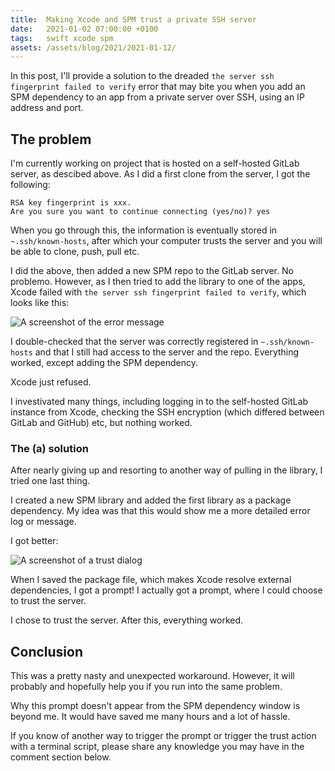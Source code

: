 ```yaml
---
title:  Making Xcode and SPM trust a private SSH server
date:   2021-01-02 07:00:00 +0100
tags:   swift xcode spm
assets: /assets/blog/2021/2021-01-12/
---
```


In this post, I'll provide a solution to the dreaded `the server ssh fingerprint failed to verify` error that may bite you when you add an SPM dependency to an app from a private server over SSH, using an IP address and port.


## The problem

I'm currently working on project that is hosted on a self-hosted GitLab server, as descibed above. As I did a first clone from the server, I got the following:

```
RSA key fingerprint is xxx.
Are you sure you want to continue connecting (yes/no)? yes
```

When you go through this, the information is eventually stored in `~.ssh/known-hosts`, after which your computer trusts the server and you will be able to clone, push, pull etc.

I did the above, then added a new SPM repo to the GitLab server. No problemo. However, as I then tried to add the library to one of the apps, Xcode failed with `the server ssh fingerprint failed to verify`, which looks like this:

![A screenshot of the error message]({{page.assets}}error.png)

I double-checked that the server was correctly registered in `~.ssh/known-hosts` and that I still had access to the server and the repo. Everything worked, except adding the SPM dependency. 

Xcode just refused.

I investivated many things, including logging in to the self-hosted GitLab instance from Xcode, checking the SSH encryption (which differed between GitLab and GitHub) etc, but nothing worked.


### The (a) solution

After nearly giving up and resorting to another way of pulling in the library, I tried one last thing. 

I created a new SPM library and added the first library as a package dependency. My idea was that this would show me a more detailed error log or message. 

I got better:

![A screenshot of a trust dialog]({{page.assets}}trust.png)

When I saved the package file, which makes Xcode resolve external dependencies, I got a prompt! I actually got a prompt, where I could choose to trust the server. 

I chose to trust the server. After this, everything worked.


## Conclusion

This was a pretty nasty and unexpected workaround. However, it will probably and hopefully help you if you run into the same problem.

Why this prompt doesn't appear from the SPM dependency window is beyond me. It would have saved me many hours and a lot of hassle. 

If you know of another way to trigger the prompt or trigger the trust action with a terminal script, please share any knowledge you may have in the comment section below.